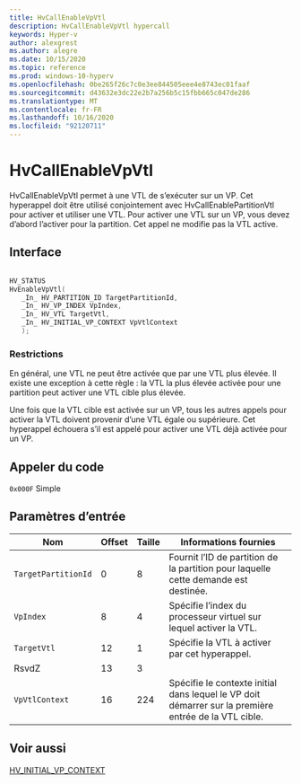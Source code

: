 ```yaml
---
title: HvCallEnableVpVtl
description: HvCallEnableVpVtl hypercall
keywords: Hyper-v
author: alexgrest
ms.author: alegre
ms.date: 10/15/2020
ms.topic: reference
ms.prod: windows-10-hyperv
ms.openlocfilehash: 0be265f26c7c0e3ee844505eee4e8743ec01faaf
ms.sourcegitcommit: d43632e3dc22e2b7a256b5c15fbb665c047de286
ms.translationtype: MT
ms.contentlocale: fr-FR
ms.lasthandoff: 10/16/2020
ms.locfileid: "92120711"
---
```

# <a name="hvcallenablevpvtl"></a>HvCallEnableVpVtl

HvCallEnableVpVtl permet à une VTL de s’exécuter sur un VP. Cet hyperappel doit être utilisé conjointement avec HvCallEnablePartitionVtl pour activer et utiliser une VTL. Pour activer une VTL sur un VP, vous devez d’abord l’activer pour la partition. Cet appel ne modifie pas la VTL active.

## <a name="interface"></a>Interface

 ```c

HV_STATUS
HvEnableVpVtl(
    _In_ HV_PARTITION_ID TargetPartitionId,
    _In_ HV_VP_INDEX VpIndex,
    _In_ HV_VTL TargetVtl,
    _In_ HV_INITIAL_VP_CONTEXT VpVtlContext
    );
 ```

### <a name="restrictions"></a>Restrictions

En général, une VTL ne peut être activée que par une VTL plus élevée. Il existe une exception à cette règle : la VTL la plus élevée activée pour une partition peut activer une VTL cible plus élevée.

Une fois que la VTL cible est activée sur un VP, tous les autres appels pour activer la VTL doivent provenir d’une VTL égale ou supérieure.
Cet hyperappel échouera s’il est appelé pour activer une VTL déjà activée pour un VP.

## <a name="call-code"></a>Appeler du code
`0x000F` Simple

## <a name="input-parameters"></a>Paramètres d’entrée

| Nom                    | Offset     | Taille     | Informations fournies                      |
|-------------------------|------------|----------|-------------------------------------------|
| `TargetPartitionId`     | 0          | 8        | Fournit l’ID de partition de la partition pour laquelle cette demande est destinée. |
| `VpIndex`               | 8          | 4        | Spécifie l’index du processeur virtuel sur lequel activer la VTL. |
| `TargetVtl`             | 12         | 1        | Spécifie la VTL à activer par cet hyperappel. |
| RsvdZ                   | 13         | 3        |                                           |
| `VpVtlContext`          | 16         | 224      | Spécifie le contexte initial dans lequel le VP doit démarrer sur la première entrée de la VTL cible. |

## <a name="see-also"></a>Voir aussi

[HV_INITIAL_VP_CONTEXT](../datatypes/HV_INITIAL_VP_CONTEXT.md)